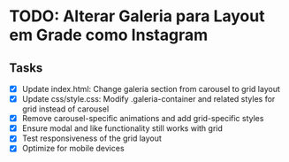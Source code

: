 # TODO: Alterar Galeria para Layout em Grade como Instagram

## Tasks
- [x] Update index.html: Change galeria section from carousel to grid layout
- [x] Update css/style.css: Modify .galeria-container and related styles for grid instead of carousel
- [x] Remove carousel-specific animations and add grid-specific styles
- [x] Ensure modal and like functionality still works with grid
- [x] Test responsiveness of the grid layout
- [x] Optimize for mobile devices
